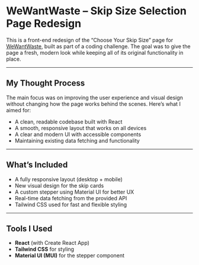 # WeWantWaste – Skip Size Selection Page Redesign

This is a front-end redesign of the “Choose Your Skip Size” page for [WeWantWaste](https://wewantwaste.co.uk/), built as part of a coding challenge. The goal was to give the page a fresh, modern look while keeping all of its original functionality in place.

---

## My Thought Process

The main focus was on improving the user experience and visual design without changing how the page works behind the scenes. Here’s what I aimed for:

- A clean, readable codebase built with React
- A smooth, responsive layout that works on all devices
- A clear and modern UI with accessible components
- Maintaining existing data fetching and functionality

---

## What’s Included

- A fully responsive layout (desktop + mobile)
- New visual design for the skip cards
- A custom stepper using Material UI for better UX
- Real-time data fetching from the provided API
- Tailwind CSS used for fast and flexible styling

---

## Tools I Used

- **React** (with Create React App)
- **Tailwind CSS** for styling
- **Material UI (MUI)** for the stepper component
